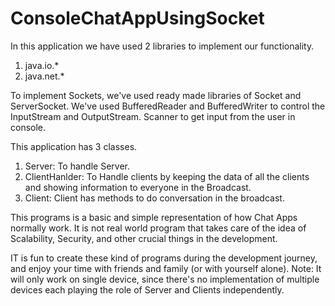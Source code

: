 # ConsoleChatAppUsingSocket
In this application we have used 2 libraries to implement our functionality.
1. java.io.*
2. java.net.*

To implement Sockets, we've used ready made libraries of Socket and ServerSocket. We've used BufferedReader and BufferedWriter to control the InputStream and OutputStream.
Scanner to get input from the user in console.

This application has 3 classes.
1. Server: To handle Server. 
2. ClientHanlder: To Handle clients by keeping the data of all the clients and showing information to everyone in the Broadcast.
3. Client: Client has methods to do conversation in the broadcast.

This programs is a basic and simple representation of how Chat Apps normally work. It is not real world program that takes care of the idea of Scalability, Security, 
and other crucial things in the development.

IT is fun to create these kind of programs during the development journey, and enjoy your time with friends and family (or with yourself alone).
Note: It will only work on single device, since there's no implementation of multiple devices each playing the role of Server and Clients independently.
